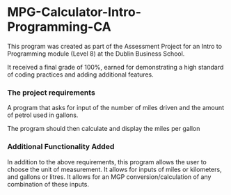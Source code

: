 # MPG-Calculator-Intro-Programming-CA

This program was created as part of the Assessment Project for an Intro to Programming module (Level 8) at the Dublin Business School.

It received a final grade of 100%, earned for demonstrating a high standard of coding practices and adding additional features.

### The project requirements
A program that asks for input of the number of miles driven and the amount of petrol used in gallons.

The program should then calculate and display the miles per gallon

### Additional Functionality Added
In addition to the above requirements, this program allows the user to choose the unit of measurement. It allows for inputs of miles or kilometers, and gallons or litres. It allows for an MGP conversion/calculation of any combination of these inputs. 
